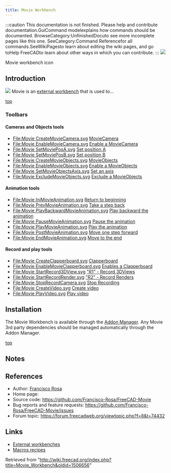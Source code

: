 ```yaml
---
title: Movie Workbench
---
```


:::caution
This documentation is not finished. Please help and contribute documentation.GuiCommand modelexplains how commands should be documented. BrowseCategory:UnfinishedDocuto see more incomplete pages like this one. SeeCategory:Command Referencefor all commands.SeeWikiPagesto learn about editing the wiki pages, and go toHelp FreeCADto learn about other ways in which you can contribute.
:::
![](/images/Movie_Workbench_icon.svg)

Movie workbench icon

## Introduction

![](/images/Movie_Workbench_icon.svg) Movie is an [external workbench](/External_workbenches "External workbenches") that is used to...

[top](#top)

### Toolbars

#### Cameras and Objects tools

- [File:Movie CreateMovieCamera.svg](/index.php?title=Special:Upload&wpDestFile=Movie_CreateMovieCamera.svg "File:Movie CreateMovieCamera.svg") [MovieCamera](/index.php?title=Movie_CreateMovieCamera&action=edit&redlink=1 "Movie CreateMovieCamera (page does not exist)")
- [File:Movie EnableMovieCamera.svg](/index.php?title=Special:Upload&wpDestFile=Movie_EnableMovieCamera.svg "File:Movie EnableMovieCamera.svg") [Enable a MovieCamera](/index.php?title=Movie_EnableMovieCamera&action=edit&redlink=1 "Movie EnableMovieCamera (page does not exist)")
- [File:Movie SetMoviePosA.svg](/index.php?title=Special:Upload&wpDestFile=Movie_SetMoviePosA.svg "File:Movie SetMoviePosA.svg") [Set position A](/index.php?title=Movie_SetMoviePosA&action=edit&redlink=1 "Movie SetMoviePosA (page does not exist)")
- [File:Movie SetMoviePosB.svg](/index.php?title=Special:Upload&wpDestFile=Movie_SetMoviePosB.svg "File:Movie SetMoviePosB.svg") [Set position B](/index.php?title=Movie_SetMoviePosB&action=edit&redlink=1 "Movie SetMoviePosB (page does not exist)")
- [File:Movie CreateMovieObjects.svg](/index.php?title=Special:Upload&wpDestFile=Movie_CreateMovieObjects.svg "File:Movie CreateMovieObjects.svg") [MovieObjects](/index.php?title=Movie_CreateMovieObjects&action=edit&redlink=1 "Movie CreateMovieObjects (page does not exist)")
- [File:Movie EnableMovieObjects.svg](/index.php?title=Special:Upload&wpDestFile=Movie_EnableMovieObjects.svg "File:Movie EnableMovieObjects.svg") [Enable a MovieObjects](/index.php?title=Movie_EnableMovieObjects&action=edit&redlink=1 "Movie EnableMovieObjects (page does not exist)")
- [File:Movie SetMovieObjectsAxis.svg](/index.php?title=Special:Upload&wpDestFile=Movie_SetMovieObjectsAxis.svg "File:Movie SetMovieObjectsAxis.svg") [Set an axis](/index.php?title=Movie_SetMovieObjectsAxis&action=edit&redlink=1 "Movie SetMovieObjectsAxis (page does not exist)")
- [File:Movie ExcludeMovieObjects.svg](/index.php?title=Special:Upload&wpDestFile=Movie_ExcludeMovieObjects.svg "File:Movie ExcludeMovieObjects.svg") [Exclude a MovieObjects](/index.php?title=Movie_ExcludeMovieObjects&action=edit&redlink=1 "Movie ExcludeMovieObjects (page does not exist)")

#### Animation tools

- [File:Movie IniMovieAnimation.svg](/index.php?title=Special:Upload&wpDestFile=Movie_IniMovieAnimation.svg "File:Movie IniMovieAnimation.svg") [Return to beginning](/index.php?title=Movie_IniMovieAnimation&action=edit&redlink=1 "Movie IniMovieAnimation (page does not exist)")
- [File:Movie PrevMovieAnimation.svg](/index.php?title=Special:Upload&wpDestFile=Movie_PrevMovieAnimation.svg "File:Movie PrevMovieAnimation.svg") [Take a step back](/index.php?title=Movie_PrevMovieAnimation&action=edit&redlink=1 "Movie PrevMovieAnimation (page does not exist)")
- [File:Movie PlayBackwardMovieAnimation.svg](/index.php?title=Special:Upload&wpDestFile=Movie_PlayBackwardMovieAnimation.svg "File:Movie PlayBackwardMovieAnimation.svg") [Play backward the animation](/index.php?title=Movie_PlayBackwardMovieAnimation&action=edit&redlink=1 "Movie PlayBackwardMovieAnimation (page does not exist)")
- [File:Movie PauseMovieAnimation.svg](/index.php?title=Special:Upload&wpDestFile=Movie_PauseMovieAnimation.svg "File:Movie PauseMovieAnimation.svg") [Pause the animation](/index.php?title=Movie_PauseMovieAnimation&action=edit&redlink=1 "Movie PauseMovieAnimation (page does not exist)")
- [File:Movie PlayMovieAnimation.svg](/index.php?title=Special:Upload&wpDestFile=Movie_PlayMovieAnimation.svg "File:Movie PlayMovieAnimation.svg") [Play the animation](/index.php?title=Movie_PlayMovieAnimation&action=edit&redlink=1 "Movie PlayMovieAnimation (page does not exist)")
- [File:Movie PostMovieAnimation.svg](/index.php?title=Special:Upload&wpDestFile=Movie_PostMovieAnimation.svg "File:Movie PostMovieAnimation.svg") [Move one step forward](/index.php?title=Movie_PostMovieAnimation&action=edit&redlink=1 "Movie PostMovieAnimation (page does not exist)")
- [File:Movie EndMovieAnimation.svg](/index.php?title=Special:Upload&wpDestFile=Movie_EndMovieAnimation.svg "File:Movie EndMovieAnimation.svg") [Move to the end](/index.php?title=Movie_EndMovieAnimation&action=edit&redlink=1 "Movie EndMovieAnimation (page does not exist)")

#### Record and play tools

- [File:Movie CreateClapperboard.svg](/index.php?title=Special:Upload&wpDestFile=Movie_CreateClapperboard.svg "File:Movie CreateClapperboard.svg") [Clapperboard](/index.php?title=Movie_CreateClapperboard&action=edit&redlink=1 "Movie CreateClapperboard (page does not exist)")
- [File:Movie EnableMovieClapperboard.svg](/index.php?title=Special:Upload&wpDestFile=Movie_EnableMovieClapperboard.svg "File:Movie EnableMovieClapperboard.svg") [Enables a Clapperboard](/index.php?title=Movie_EnableMovieClapperboard&action=edit&redlink=1 "Movie EnableMovieClapperboard (page does not exist)")
- [File:Movie StartRecord3DView.svg](/index.php?title=Special:Upload&wpDestFile=Movie_StartRecord3DView.svg "File:Movie StartRecord3DView.svg") ["R1" - Record 3DViews](/index.php?title=Movie_StartRecord3DView&action=edit&redlink=1 "Movie StartRecord3DView (page does not exist)")
- [File:Movie StartRecordRender.svg](/index.php?title=Special:Upload&wpDestFile=Movie_StartRecordRender.svg "File:Movie StartRecordRender.svg") ["R2" - Record Renders](/index.php?title=Movie_StartRecordRender&action=edit&redlink=1 "Movie StartRecordRender (page does not exist)")
- [File:Movie StopRecordCamera.svg](/index.php?title=Special:Upload&wpDestFile=Movie_StopRecordCamera.svg "File:Movie StopRecordCamera.svg") [Stop Recording](/index.php?title=Movie_StopRecordCamera&action=edit&redlink=1 "Movie StopRecordCamera (page does not exist)")
- [File:Movie CreateVideo.svg](/index.php?title=Special:Upload&wpDestFile=Movie_CreateVideo.svg "File:Movie CreateVideo.svg") [Create video](/index.php?title=Movie_CreateVideo&action=edit&redlink=1 "Movie CreateVideo (page does not exist)")
- [File:Movie PlayVideo.svg](/index.php?title=Special:Upload&wpDestFile=Movie_PlayVideo.svg "File:Movie PlayVideo.svg") [Play video](/index.php?title=Movie_PlayVideo&action=edit&redlink=1 "Movie PlayVideo (page does not exist)")

## Installation

The Movie Workbench is available through the [Addon Manager](/Std_AddonMgr "Std AddonMgr"). Any Movie 3rd party dependencies should be managed automatically through the Addon Manager.

[top](#top)

## Notes

## References

- Author: [Francisco Rosa](/index.php?title=User:F_Rosa&action=edit&redlink=1 "User:F Rosa (page does not exist)")
- Home page:
- Source code: <https://github.com/Francisco-Rosa/FreeCAD-Movie>
- Bug reports and feature requests: <https://github.com/Francisco-Rosa/FreeCAD-Movie/issues>
- Forum topic: <https://forum.freecadweb.org/viewtopic.php?f=8&t=74432>

## Links

- [External workbenches](/External_workbenches "External workbenches")
- [Macros recipes](/Macros_recipes "Macros recipes")

Retrieved from "<http://wiki.freecad.org/index.php?title=Movie_Workbench&oldid=1506656>"
